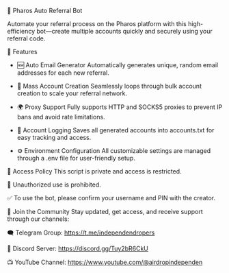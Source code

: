 🚀 Pharos Auto Referral Bot

Automate your referral process on the Pharos platform with this high-efficiency bot—create multiple accounts quickly and securely using your referral code.

🔧 Features
- 🆕 Auto Email Generator
Automatically generates unique, random email addresses for each new referral.

- 🔁 Mass Account Creation
Seamlessly loops through bulk account creation to scale your referral network.

- 🌍 Proxy Support
Fully supports HTTP and SOCKS5 proxies to prevent IP bans and avoid rate limitations.

- 📑 Account Logging
Saves all generated accounts into accounts.txt for easy tracking and access.

- ⚙️ Environment Configuration
All customizable settings are managed through a .env file for user-friendly setup.

🔐 Access Policy
This script is private and access is restricted.

🚫 Unauthorized use is prohibited.

✅ To use the bot, please confirm your username and PIN with the creator.

📣 Join the Community
Stay updated, get access, and receive support through our channels:

🗨️ Telegram Group: https://t.me/independendropers

💬 Discord Server: https://discord.gg/Tuy2bR6CkU

📺 YouTube Channel: https://www.youtube.com/@airdropindependen
